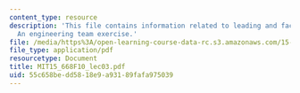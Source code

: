 ```yaml
---
content_type: resource
description: 'This file contains information related to leading and facilitating teams:
  An engineering team exercise.'
file: /media/https%3A/open-learning-course-data-rc.s3.amazonaws.com/15-668-people-and-organizations-fall-2010/55c658bedd5818e9a93189fafa975039_MIT15_668F10_lec03.pdf
file_type: application/pdf
resourcetype: Document
title: MIT15_668F10_lec03.pdf
uid: 55c658be-dd58-18e9-a931-89fafa975039
---
```

